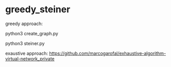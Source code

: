 # greedy_steiner

greedy approach:

python3 create_graph.py

python3 steiner.py




exaustive approach:
https://github.com/marcogarofal/exhaustive-algorithm-virtual-network_private
